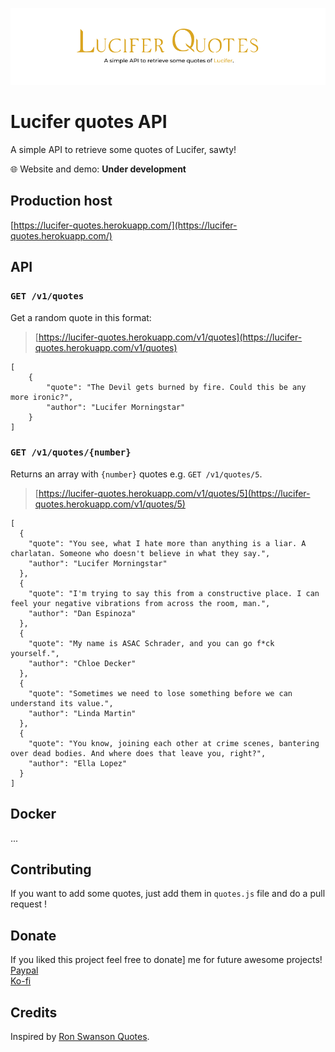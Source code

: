 ![](LuciferQuotesAPI-Banner.png)

# Lucifer quotes API

A simple API to retrieve some quotes of Lucifer, sawty!

:globe_with_meridians: Website and demo: **Under development**

## Production host

[https://lucifer-quotes.herokuapp.com/](https://lucifer-quotes.herokuapp.com/)

## API

### `GET /v1/quotes`

Get a random quote in this format:

> [https://lucifer-quotes.herokuapp.com/v1/quotes](https://lucifer-quotes.herokuapp.com/v1/quotes)

	[
		{
			"quote": "The Devil gets burned by fire. Could this be any more ironic?",
			"author": "Lucifer Morningstar"
		}
	]


### `GET /v1/quotes/{number}`

Returns an array with `{number}` quotes e.g. `GET /v1/quotes/5`.

> [https://lucifer-quotes.herokuapp.com/v1/quotes/5](https://lucifer-quotes.herokuapp.com/v1/quotes/5)

	[
	  {
	    "quote": "You see, what I hate more than anything is a liar. A charlatan. Someone who doesn't believe in what they say.",
	    "author": "Lucifer Morningstar"
	  },
	  {
	    "quote": "I'm trying to say this from a constructive place. I can feel your negative vibrations from across the room, man.",
	    "author": "Dan Espinoza"
	  },
	  {
	    "quote": "My name is ASAC Schrader, and you can go f*ck yourself.",
	    "author": "Chloe Decker"
	  },
	  {
	    "quote": "Sometimes we need to lose something before we can understand its value.",
	    "author": "Linda Martin"
	  },
	  {
	    "quote": "You know, joining each other at crime scenes, bantering over dead bodies. And where does that leave you, right?",
	    "author": "Ella Lopez"
	  }
	]


## Docker

...


## Contributing

If you want to add some quotes, just add them in `quotes.js` file and do a pull request !

## Donate
If you liked this project feel free to donate] me for future awesome projects!</br>
[Paypal](https://paypal.me/diogogaspar123)</br>
[Ko-fi](https://ko-fi.com/shadowoff09)

## Credits

Inspired by [Ron Swanson Quotes](https://github.com/jamesseanwright/ron-swanson-quotes).
